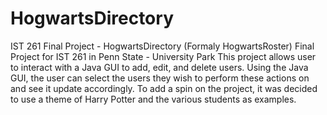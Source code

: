 # HogwartsDirectory
IST 261 Final Project - HogwartsDirectory (Formaly HogwartsRoster)
Final Project for IST 261 in Penn State - University Park
This project allows user to interact with a Java GUI to add, edit, and delete users.
Using the Java GUI, the user can select the users they wish to perform these actions on and see it update accordingly.
To add a spin on the project, it was decided to use a theme of Harry Potter and the various students as examples.
